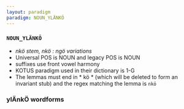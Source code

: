 ```yaml
---
layout: paradigm
paradigm: NOUN_YLÄNKÖ
---
```

### ` NOUN_YLÄNKÖ `

* _nkö stem, nkö : ngö variations_
* Universal POS is NOUN and legacy POS is NOUN
* suffixes use front vowel harmony
* KOTUS paradigm used in their dictionary is 1-G
* The lemmas must end in * kö * (which will be deleted to form an invariant stub) and the regex matching the lemma is ` nkö `

### ylÄnkÖ wordforms


